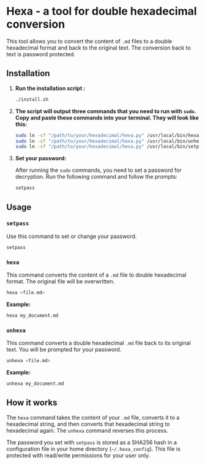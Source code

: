 # Hexa - a tool for double hexadecimal conversion

This tool allows you to convert the content of `.md` files to a double hexadecimal format and back to the original text. The conversion back to text is password protected.

## Installation

1.  **Run the installation script :**

    ```bash
    ./install.sh
    ```

2.  **The script will output three commands that you need to run with `sudo`. Copy and paste these commands into your terminal. They will look like this:**

    ```bash
    sudo ln -sf "/path/to/your/hexadecimal/hexa.py" /usr/local/bin/hexa
    sudo ln -sf "/path/to/your/hexadecimal/hexa.py" /usr/local/bin/unhexa
    sudo ln -sf "/path/to/your/hexadecimal/hexa.py" /usr/local/bin/setpass
    ```

3.  **Set your password:**

    After running the `sudo` commands, you need to set a password for decryption. Run the following command and follow the prompts:

    ```bash
    setpass
    ```

## Usage

### `setpass`

Use this command to set or change your password.

```bash
setpass
```

### `hexa`

This command converts the content of a `.md` file to double hexadecimal format. The original file will be overwritten.

```bash
hexa <file.md>
```

**Example:**

```bash
hexa my_document.md
```

### `unhexa`

This command converts a double hexadecimal `.md` file back to its original text. You will be prompted for your password.

```bash
unhexa <file.md>
```

**Example:**

```bash
unhexa my_document.md
```

## How it works

The `hexa` command takes the content of your `.md` file, converts it to a hexadecimal string, and then converts that hexadecimal string to hexadecimal again. The `unhexa` command reverses this process.

The password you set with `setpass` is stored as a SHA256 hash in a configuration file in your home directory (`~/.hexa_config`). This file is protected with read/write permissions for your user only.
